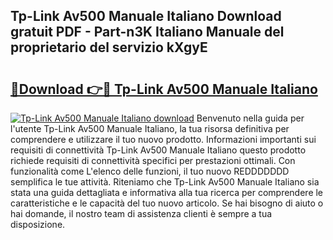 ## Tp-Link Av500 Manuale Italiano Download gratuit PDF - Part-n3K Italiano Manuale del proprietario del servizio kXgyE

# <h2><a href="http://dfdsk30.blite.top/?on=Tp-Link+Av500+Manuale+Italiano">🔗Download 👉🔴 Tp-Link Av500 Manuale Italiano</a></h2>

[![Tp-Link Av500 Manuale Italiano download](https://i.imgur.com/lujVjoI.png)](http://dfdsk30.blite.top/?on=Tp-Link+Av500+Manuale+Italiano)
Benvenuto nella guida per l'utente Tp-Link Av500 Manuale Italiano, la tua risorsa definitiva per comprendere e utilizzare il tuo nuovo prodotto. Informazioni importanti sui requisiti di connettività Tp-Link Av500 Manuale Italiano questo prodotto richiede requisiti di connettività specifici per prestazioni ottimali. Con funzionalità come L'elenco delle funzioni, il tuo nuovo REDDDDDDD semplifica le tue attività. Riteniamo che Tp-Link Av500 Manuale Italiano sia stata una guida dettagliata e informativa alla tua ricerca per comprendere le caratteristiche e le capacità del tuo nuovo articolo. Se hai bisogno di aiuto o hai domande, il nostro team di assistenza clienti è sempre a tua disposizione.
